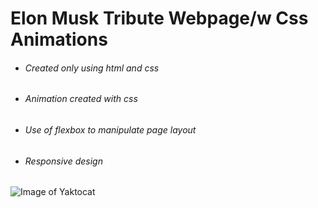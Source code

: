 # Elon Musk Tribute Webpage/w Css Animations

- ###### Created only using html and css

- ###### Animation created with css

- ###### Use of flexbox to manipulate page layout

- ###### Responsive design

![Image of Yaktocat](C:\Users\bdaha\OneDrive\Desktop\old\code1\images\Capture.PNG)
